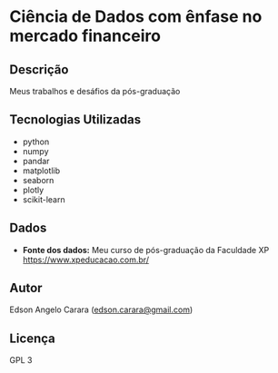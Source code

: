 # Ciência de Dados com ênfase no mercado financeiro

## Descrição
Meus trabalhos e desáfios da pós-graduação

## Tecnologias Utilizadas
* python
* numpy
* pandar
* matplotlib
* seaborn
* plotly
* scikit-learn

## Dados
* **Fonte dos dados:** Meu curso de pós-graduação da Faculdade XP https://www.xpeducacao.com.br/

## Autor
Edson Angelo Carara (edson.carara@gmail.com)

## Licença
GPL 3
